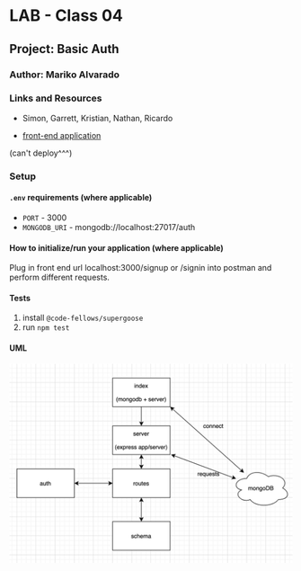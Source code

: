 # LAB - Class 04

## Project: Basic Auth

### Author: Mariko Alvarado

### Links and Resources
-  Simon, Garrett, Kristian, Nathan, Ricardo

- [front-end application](https://mariko-basic-auth.herokuapp.com/signup)

(can't deploy^^^)

### Setup

#### `.env` requirements (where applicable)


- `PORT` - 3000
- `MONGODB_URI` - mongodb://localhost:27017/auth


#### How to initialize/run your application (where applicable)

Plug in front end url localhost:3000/signup or /signin into postman and perform different requests.


#### Tests

1. install `@code-fellows/supergoose`
2. run `npm test` 

#### UML

![uml](lab6.png)